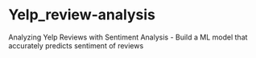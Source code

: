 # Yelp_review-analysis
Analyzing Yelp Reviews with Sentiment Analysis - Build a ML model that accurately predicts sentiment of reviews
